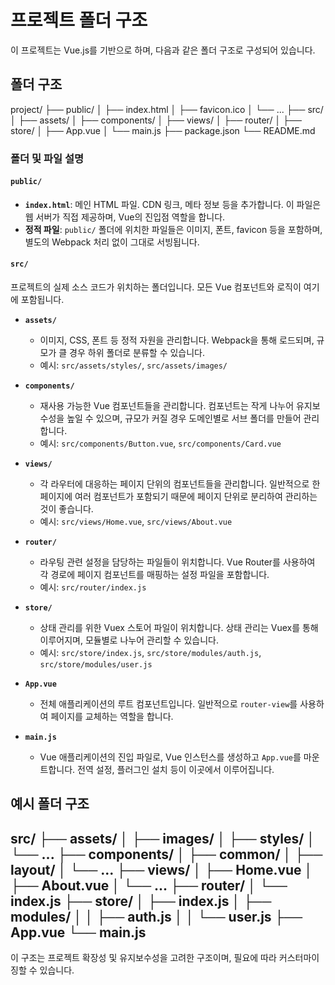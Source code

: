 # 프로젝트 폴더 구조

이 프로젝트는 Vue.js를 기반으로 하며, 다음과 같은 폴더 구조로 구성되어 있습니다.

## 폴더 구조
project/ ├── public/ │ ├── index.html │ ├── favicon.ico │ └── ... ├── src/ │ ├── assets/ │ ├── components/ │ ├── views/ │ ├── router/ │ ├── store/ │ ├── App.vue │ └── main.js ├── package.json └── README.md

### 폴더 및 파일 설명

#### `public/`
- **`index.html`**: 메인 HTML 파일. CDN 링크, 메타 정보 등을 추가합니다. 이 파일은 웹 서버가 직접 제공하며, Vue의 진입점 역할을 합니다.
- **정적 파일**: `public/` 폴더에 위치한 파일들은 이미지, 폰트, favicon 등을 포함하며, 별도의 Webpack 처리 없이 그대로 서빙됩니다.

#### `src/`
프로젝트의 실제 소스 코드가 위치하는 폴더입니다. 모든 Vue 컴포넌트와 로직이 여기에 포함됩니다.

- **`assets/`**
  - 이미지, CSS, 폰트 등 정적 자원을 관리합니다. Webpack을 통해 로드되며, 규모가 클 경우 하위 폴더로 분류할 수 있습니다.
  - 예시: `src/assets/styles/`, `src/assets/images/`

- **`components/`**
  - 재사용 가능한 Vue 컴포넌트들을 관리합니다. 컴포넌트는 작게 나누어 유지보수성을 높일 수 있으며, 규모가 커질 경우 도메인별로 서브 폴더를 만들어 관리합니다.
  - 예시: `src/components/Button.vue`, `src/components/Card.vue`

- **`views/`**
  - 각 라우터에 대응하는 페이지 단위의 컴포넌트들을 관리합니다. 일반적으로 한 페이지에 여러 컴포넌트가 포함되기 때문에 페이지 단위로 분리하여 관리하는 것이 좋습니다.
  - 예시: `src/views/Home.vue`, `src/views/About.vue`

- **`router/`**
  - 라우팅 관련 설정을 담당하는 파일들이 위치합니다. Vue Router를 사용하여 각 경로에 페이지 컴포넌트를 매핑하는 설정 파일을 포함합니다.
  - 예시: `src/router/index.js`

- **`store/`**
  - 상태 관리를 위한 Vuex 스토어 파일이 위치합니다. 상태 관리는 Vuex를 통해 이루어지며, 모듈별로 나누어 관리할 수 있습니다.
  - 예시: `src/store/index.js`, `src/store/modules/auth.js`, `src/store/modules/user.js`

- **`App.vue`**
  - 전체 애플리케이션의 루트 컴포넌트입니다. 일반적으로 `router-view`를 사용하여 페이지를 교체하는 역할을 합니다.

- **`main.js`**
  - Vue 애플리케이션의 진입 파일로, Vue 인스턴스를 생성하고 `App.vue`를 마운트합니다. 전역 설정, 플러그인 설치 등이 이곳에서 이루어집니다.

## 예시 폴더 구조
src/ ├── assets/ │ ├── images/ │ ├── styles/ │ └── ... ├── components/ │ ├── common/ │ ├── layout/ │ └── ... ├── views/ │ ├── Home.vue │ ├── About.vue │ └── ... ├── router/ │ └── index.js ├── store/ │ ├── index.js │ ├── modules/ │ │ ├── auth.js │ │ └── user.js ├── App.vue └── main.js
---

이 구조는 프로젝트 확장성 및 유지보수성을 고려한 구조이며, 필요에 따라 커스터마이징할 수 있습니다.